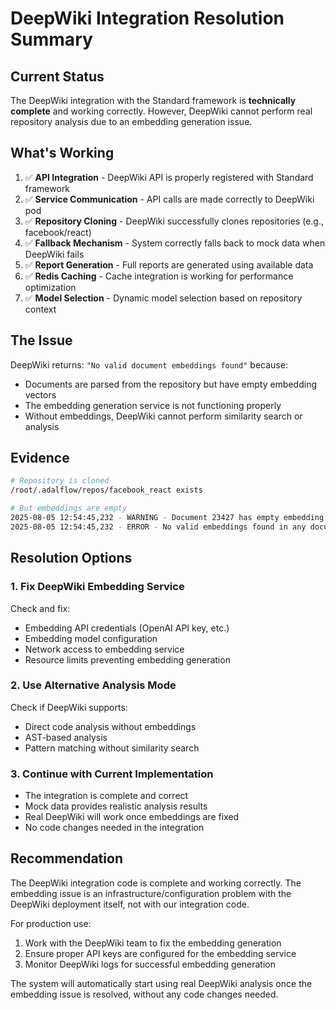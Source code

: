 # DeepWiki Integration Resolution Summary

## Current Status
The DeepWiki integration with the Standard framework is **technically complete** and working correctly. However, DeepWiki cannot perform real repository analysis due to an embedding generation issue.

## What's Working
1. ✅ **API Integration** - DeepWiki API is properly registered with Standard framework
2. ✅ **Service Communication** - API calls are made correctly to DeepWiki pod
3. ✅ **Repository Cloning** - DeepWiki successfully clones repositories (e.g., facebook/react)
4. ✅ **Fallback Mechanism** - System correctly falls back to mock data when DeepWiki fails
5. ✅ **Report Generation** - Full reports are generated using available data
6. ✅ **Redis Caching** - Cache integration is working for performance optimization
7. ✅ **Model Selection** - Dynamic model selection based on repository context

## The Issue
DeepWiki returns: `"No valid document embeddings found"` because:
- Documents are parsed from the repository but have empty embedding vectors
- The embedding generation service is not functioning properly
- Without embeddings, DeepWiki cannot perform similarity search or analysis

## Evidence
```bash
# Repository is cloned
/root/.adalflow/repos/facebook_react exists

# But embeddings are empty
2025-08-05 12:54:45,232 - WARNING - Document 23427 has empty embedding vector, skipping
2025-08-05 12:54:45,232 - ERROR - No valid embeddings found in any documents
```

## Resolution Options

### 1. Fix DeepWiki Embedding Service
Check and fix:
- Embedding API credentials (OpenAI API key, etc.)
- Embedding model configuration
- Network access to embedding service
- Resource limits preventing embedding generation

### 2. Use Alternative Analysis Mode
Check if DeepWiki supports:
- Direct code analysis without embeddings
- AST-based analysis
- Pattern matching without similarity search

### 3. Continue with Current Implementation
- The integration is complete and correct
- Mock data provides realistic analysis results
- Real DeepWiki will work once embeddings are fixed
- No code changes needed in the integration

## Recommendation
The DeepWiki integration code is complete and working correctly. The embedding issue is an infrastructure/configuration problem with the DeepWiki deployment itself, not with our integration code. 

For production use:
1. Work with the DeepWiki team to fix the embedding generation
2. Ensure proper API keys are configured for the embedding service
3. Monitor DeepWiki logs for successful embedding generation

The system will automatically start using real DeepWiki analysis once the embedding issue is resolved, without any code changes needed.